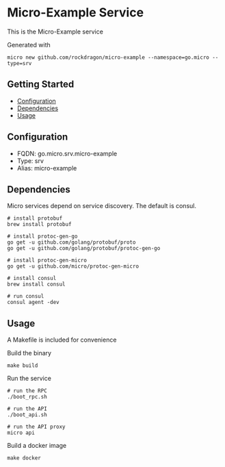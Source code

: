 # Micro-Example Service

This is the Micro-Example service

Generated with

```
micro new github.com/rockdragon/micro-example --namespace=go.micro --type=srv
```

## Getting Started

- [Configuration](#configuration)
- [Dependencies](#dependencies)
- [Usage](#usage)

## Configuration

- FQDN: go.micro.srv.micro-example
- Type: srv
- Alias: micro-example

## Dependencies

Micro services depend on service discovery. The default is consul.

```
# install protobuf
brew install protobuf

# install protoc-gen-go
go get -u github.com/golang/protobuf/proto
go get -u github.com/golang/protobuf/protoc-gen-go

# install protoc-gen-micro
go get -u github.com/micro/protoc-gen-micro

# install consul
brew install consul

# run consul
consul agent -dev
```

## Usage

A Makefile is included for convenience

Build the binary

```
make build
```

Run the service
```
# run the RPC
./boot_rpc.sh

# run the API
./boot_api.sh

# run the API proxy
micro api
```

Build a docker image
```
make docker
```


